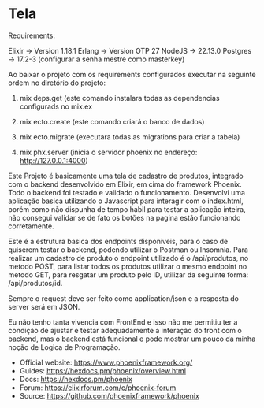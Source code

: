 # Tela

Requirements: 

Elixir -> Version 1.18.1
Erlang -> Version OTP 27
NodeJS -> 22.13.0
Postgres -> 17.2-3 (configurar a senha mestre como masterkey)

Ao baixar o projeto com os requirements configurados executar na seguinte ordem no diretório do projeto:

1. mix deps.get (este comando instalara todas as dependencias configurads no mix.ex

2. mix ecto.create (este comando criará o banco de dados)

3. mix ecto.migrate (executara todas as migrations para criar a tabela)

4. mix phx.server (inicia o servidor phoenix no endereço: http://127.0.0.1:4000)

Este Projeto é basicamente uma tela de cadastro de produtos, integrado com o backend desenvolvido em Elixir, em cima do framework Phoenix.
Todo o backend foi testado e validado o funcionamento. Desenvolvi uma aplicação basica utilizando o Javascript para interagir com o index.html, porém como não dispunha de tempo habil para testar a aplicação inteira, não consegui validar se de fato os botões na pagina estão funcionando corretamente. 


Este é a estrutura basica dos endpoints disponiveis, para o caso de quiserem testar o backend, podendo utilizar o Postman ou Insomnia.
Para realizar um cadastro de produto o endpoint utilizado é o /api/produtos, no metodo POST, para listar todos os produtos utilizar o mesmo endpoint no metodo GET, para resgatar um produto pelo ID, utilizar da seguinte forma: /api/produtos/id.

Sempre o request deve ser feito como application/json e a resposta do server será em JSON.

Eu não tenho tanta vivencia com FrontEnd e isso não me permitiu ter a condição de ajustar e testar adequadamente a interação do front com o backend, mas o backend está funcional e pode mostrar um pouco da minha noção de Logica de Programação.


  * Official website: https://www.phoenixframework.org/
  * Guides: https://hexdocs.pm/phoenix/overview.html
  * Docs: https://hexdocs.pm/phoenix
  * Forum: https://elixirforum.com/c/phoenix-forum
  * Source: https://github.com/phoenixframework/phoenix
